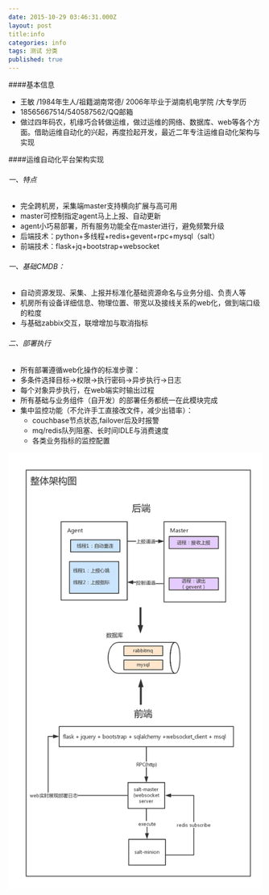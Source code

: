 ```yaml
---
date: 2015-10-29 03:46:31.000Z
layout: post
title:info
categories: info
tags: 测试 分类
published: true
---
```


####基本信息
- 王敏 /1984年生人/祖籍湖南常德/ 2006年毕业于湖南机电学院 /大专学历
- 18565667514/540587562/QQ邮箱
- 做过四年码农，机缘巧合转做运维，做过运维的网络、数据库、web等各个方面。借助运维自动化的兴起，再度捡起开发，最近二年专注运维自动化架构与实现

####运维自动化平台架构实现
###### 一、特点
 - 完全跨机房，采集端master支持横向扩展与高可用
 - master可控制指定agent马上上报、自动更新
 - agent小巧易部署，所有服务功能全在master进行，避免频繁升级
 - 后端技术：python+多线程+redis+gevent+rpc+mysql（salt）
 - 前端技术：flask+jq+bootstrap+websocket
 
###### 一、基础CMDB：
 - 自动资源发现、采集、上报并标准化基础资源命名与业务分组、负责人等
 - 机房所有设备详细信息、物理位置、带宽以及接线关系的web化，做到端口级的粒度
 - 与基础zabbix交互，联增增加与取消指标

###### 二、部署执行
 - 所有部署遵循web化操作的标准步骤：
  - 多条件选择目标->权限->执行密码->异步执行->日志
  - 每个对象异步执行，在web端实时输出过程
 - 所有基础与业务组件（自开发）的部署任务都统一在此模块完成
 - 集中监控功能（不允许手工直接改文件，减少出错率）：
   - couchbase节点状态,failover后及时报警
   - mq/redis队列阻塞、长时间IDLE与消费速度
   - 各类业务指标的监控配置

![xxx](/upload/整体架构图.png)




 

